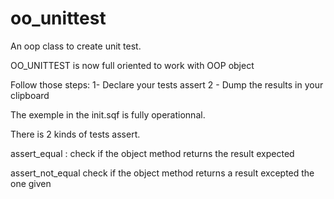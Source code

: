# oo_unittest

An oop class to create unit test.

OO_UNITTEST is now full oriented to work with OOP object

Follow those steps:
	1- Declare your tests assert
	2 - Dump the results in your clipboard

The exemple in the init.sqf is fully operationnal.

There is 2 kinds of tests assert.

assert_equal : 
	check if the object method returns the result expected

assert_not_equal
	check if the object method returns a result excepted the one given


